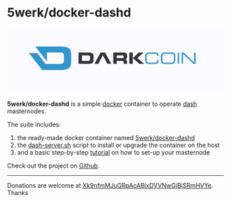 # 5werk/docker-dashd
![We love dash!](img/drk2dash.gif)

**5werk/docker-dashd** is a simple [docker](http://docker.io/) container to operate [dash](http://dash.io/)  masternodes.

The suite includes:

1. the ready-made docker container named [5werk/docker-dashd](https://github.com/5werk/docker-dashd/blob/master/Dockerfile)
2. the [dash-server.sh](https://github.com/5werk/docker-dashd/blob/master/dash-server.sh) script to install or upgrade the container on the host
3. and a basic step-by-step [tutorial](https://github.com/5werk/docker-dashd/blob/master/DASH_TUTORIAL.md) on how to set-up your masternode

Check out the project on [Github](http://github.com/5werk/docker-dashd/).
* * *
Donations are welcome at [Xk9nfmMJuGRpAcABjxDVVNwGjBiSRmHVYe](https://chainz.cryptoid.info/drk/search.dws?q=Xk9nfmMJuGRpAcABjxDVVNwGjBiSRmHVYe). Thanks